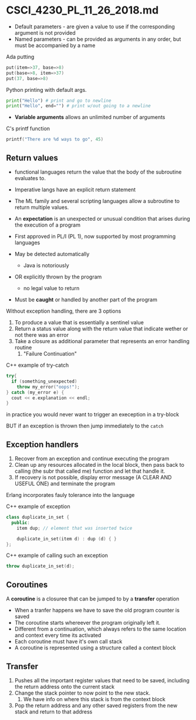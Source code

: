 # CSCI_4230_PL_11_26_2018.md

* Default parameters - are given a value to use if the corresponding argument is not provided 
* Named parameters - can be provided as arguments in any order, but must be accompanied by a name

Ada putting

```ada
put(item=>37, base=>8)
put(base=>8, item=>37)
put(37, base=>8)
```

Python printing with default args.

```python
print("Hello") # print and go to newline
print("Hello", end="") # print w/out going to a newline
```

* __Variable arguments__ allows an unlimited number of arguments

C's printf function

```c
printf("There are %d ways to go", 45)
```

## Return values

* functional languages return the value that the body of the subroutine evaluates to.
* Imperative langs have an explicit return statement
* The ML family and several scripting languages allow a subroutine to return multiple values.

* An __expectation__ is an unexpected or unusual condition that arises during the execution of a program
* First approved in PL/I (PL 1), now supported by most programming languages
* May be detected automatically
  * Java is notoriously
* OR explicitly thrown by the program
  * no legal value to return
* Must be __caught__ or handled by another part of the program

Without exception handling, there are 3 options

1. To produce a value that is essentially a sentinel value
2. Return a status value along with the return value that indicate wether or not there was an error
3. Take a closure as additional parameter that represents an error handling routine
    1. "Failure Continuation"

C++ example of try-catch

```c++
try{
  if (something_unexpected) 
    throw my_error("oops!");
} catch (my_error e) {
  cout << e.explanation << endl;
}
```

in practice you would never want to trigger an exeception in a try-block

BUT if an exception is thrown then jump immediately to the `catch`

## Exception handlers

1. Recover from an exception and continue executing the program
2. Clean up any resources allocated in the local block, then pass back to calling (the subr that called me) function and let that handle it.
3. If recovery is not possible, display error message (A CLEAR AND USEFUL ONE) and terminate the program

Erlang incorporates fauly tolerance into the language

C++ example of exception

```c++
class duplicate_in_set {
  public:
    item dup; // element that was inserted twice

    duplicate_in_set(item d) : dup (d) { }
};
```

C++ example of calling such an exception

```c++
throw duplicate_in_set(d);
```

## Coroutines

A __coroutine__ is a closuree that can be jumped to by a __transfer__ operation

* When a tranfer happens we have to save the old program counter is saved
* The coroutine starts whereever the program originally left it.
* Different from a continuation, which always refers to the same location and context every time its activated
* Each coroutine must have it's own call stack
* A coroutine is represented using a structure called a context block

## Transfer

1. Pushes all the important register values that need to be saved, including the return address onto the current stack
2. Change the stack pointer to now point to the new stack.
    1. We have info on where this stack is from the context block
3. Pop the return address and any other saved registers from the new stack and return to that address
